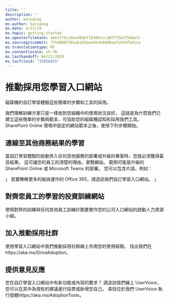 ```yaml
---
title: ''
description: ''
author: karuanag
ms.author: karuanag
ms.date: 3/13/19
ms.topic: getting-started
ms.openlocfilehash: a6e1f7dc24ac98def19300ccc38f775e5750da7c
ms.sourcegitcommit: 775d6807291ab263eea5ec649d9aaf1933fb41ca
ms.translationtype: MT
ms.contentlocale: zh-TW
ms.lasthandoff: 04/23/2019
ms.locfileid: "32056015"
---
```

# <a name="drive-adoption-of-your-learning-portal"></a>推動採用您學習入口網站

磁碟機的自訂學習體驗這些簡單的步驟和工具的採用。 

我們理解訓練方案只是一樣收到您組織中的使用狀況良好。 這就是為什麼我們已建立這些簡單的步驟與範本，可協助您的磁碟機認知和採用我們工具。 SharePoint Online 環境中設定的網站範本之後，使用下列步驟開始。

## <a name="connect-learning-to-other-business-outcomes"></a>連線至其他商務結果的學習
當自訂學習體驗的啟動併入任何其他服務的部署或升級的專案時，您就必須獲得最佳結果。  這可讓您的員工的清楚的理由，瀏覽網站。  範例可能是升級的 SharePoint Online 或 Microsoft Teams 的部署。  您可以包含片語，例如：

」 若要瞭解更多的秘訣<Insert service name here>運作的 Office 365，請造訪我們自訂學習入口網站。 」 

## <a name="align-the-training-site-to-investments-in-your-employee-learning"></a>對齊您員工的學習的投資訓練網站 

使用對齊的訓練與任何其他員工訓練計劃要實作您的公司入口網站的啟動人力資源小組。 

## <a name="join-the-driving-adoption-community"></a>加入推動採用社群

使用學習入口網站中我們推動採用社群線上共用您的使用經驗。  找出我們在https://aka.ms/DriveAdoption。

## <a name="give-us-feedback"></a>提供意見反應

您在自訂學習入口網站中有新功能或內容的要求？  請造訪我們線上 UserVoice，您可以在其中為現有的建議進行投票或新增您自己。  尋找位於我們 UserVoice 執行個體https://aka.ms/AdoptionTools。
